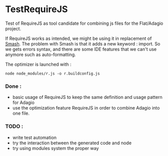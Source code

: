 TestRequireJS
=============

Test of RequireJS as tool candidate for combining js files for the Flat/Adagio project. 

If RequireJS works as intended, we might be using it in replacement of [Smash](https://github.com/mbostock/smash). 
The problem with Smash is that it adds a new keyword : import. So we gets errors 
syntax, and there are some IDE features that we can't use anymore such as auto-formatting. 

The optimizer is launched with : 
```Shell
node node_modules/r.js -o r.buildconfig.js
```

### Done : 
 * basic usage of RequireJS to keep the same definition and usage pattern for Adagio
 * use the optimization feature RequireJS in order to combine Adagio into one file. 

### TODO : 
 * write test automation
 * try the interaction between the generated code and node
 * try using modules system the proper way
